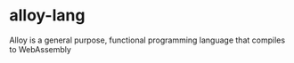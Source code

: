 # alloy-lang
Alloy is a general purpose, functional programming language that compiles to WebAssembly
